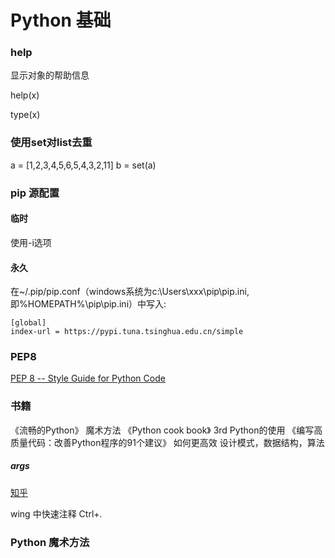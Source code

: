 # Python 基础

### help
显示对象的帮助信息

help(x)

type(x)

### 使用set对list去重
a = [1,2,3,4,5,6,5,4,3,2,11]
b = set(a)

### pip 源配置
#### 临时
使用-i选项

#### 永久
在~/.pip/pip.conf（windows系统为c:\Users\xxx\pip\pip.ini, 即%HOMEPATH%\pip\pip.ini）中写入:
```
[global]
index-url = https://pypi.tuna.tsinghua.edu.cn/simple
```

### PEP8
[PEP 8 -- Style Guide for Python Code](https://www.python.org/dev/peps/pep-0008/)


### 书籍
《流畅的Python》  魔术方法
《Python cook book》 3rd  Python的使用
《编写高质量代码：改善Python程序的91个建议》  如何更高效
设计模式，数据结构，算法

##### args
[知乎](https://zhuanlan.zhihu.com/p/50804195)

wing 中快速注释 Ctrl+.

### Python 魔术方法

